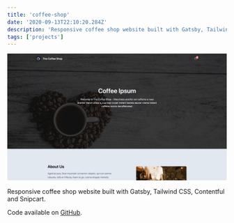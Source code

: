 ```yaml
---
title: 'coffee-shop'
date: '2020-09-13T22:10:20.284Z'
description: 'Responsive coffee shop website built with Gatsby, Tailwind CSS, Contentful and Snipcart.'
tags: ['projects']
---
```


![coffee-shop project](./coffee-shop.png)

Responsive coffee shop website built with Gatsby, Tailwind CSS, Contentful and Snipcart.

Code available on [GitHub](https://github.com/eneax/coffee-shop).

